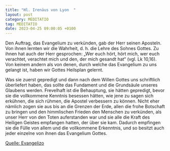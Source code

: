 ```yaml
---
title: "Hl. Irenäus von Lyon  "
layout: post
category: MEDITATIO
tag: MEDITATIO
date: 2023-04-25 09:00:05 +0100
---
```

Den Auftrag, das Evangelium zu verkünden, gab der Herr seinen Aposteln. Von ihnen lernten wir die Wahrheit, d. h. die Lehre des Sohnes Gottes. Zu ihnen hat auch der Herr gesprochen: „Wer euch hört, hört mich, wer euch verachtet, verachtet mich und den, der mich gesandt hat“ (vgl. Lk 10,16).<!--more--> Von keinem andern als von denen, durch welche das Evangelium zu uns gelangt ist, haben wir Gottes Heilsplan gelernt.

Was sie zuerst gepredigt und dann nach dem Willen Gottes uns schriftlich überliefert haben, das sollte das Fundament und die Grundsäule unseres Glaubens werden. Frevelhaft ist die Behauptung, sie hätten gepredigt, bevor sie die vollkommene Kenntnis besessen hätten, wie jene zu sagen sich erkühnen, die sich rühmen, die Apostel verbessern zu können. Nicht eher nämlich zogen sie aus bis an die Grenzen der Erde, allen die frohe Botschaft zu bringen und den himmlischen Frieden den Menschen zu verkünden, als unser Herr von den Toten auferstanden war und sie alle die Kraft des Heiligen Geistes empfangen hatten, der über sie kam. Dadurch empfingen sie die Fülle von allem und die vollkommene Erkenntnis, und so besitzt auch jeder einzelne von ihnen das Evangelium Gottes.


[Quelle: Evangelizo](https://evangeliumtagfuertag.org/DE/gospel)